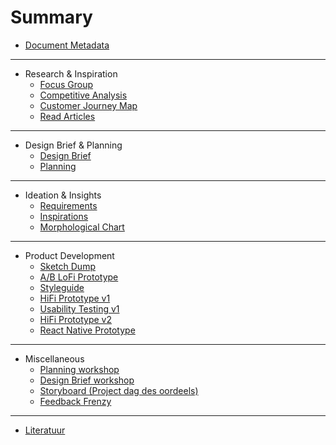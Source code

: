 # Summary

* [Document Metadata](README.md)

---

* Research & Inspiration
  * [Focus Group](research-and-inspiration/focus-group-research.md)
  * [Competitive Analysis](research-and-inspiration/competitive-analysis.md)
  * [Customer Journey Map](research-and-inspiration/customer-journey.md)
  * [Read Articles]()

---

* Design Brief & Planning
  * [Design Brief](designbrief-and-planning/design-brief.md)
  * [Planning](designbrief-and-planning/planning.md)

---

* Ideation & Insights
  * [Requirements](ideation-and-insights/requirements.md)
  * [Inspirations](ideation-and-insights/inspiration.md)
  * [Morphological Chart](ideation-and-insights/morphological-chart.md)

---

* Product Development
  * [Sketch Dump](product-development/sketch-dump.md)
  * [A/B LoFi Prototype]()
  * [Styleguide]()
  * [HiFi Prototype v1]()
  * [Usability Testing v1]()
  * [HiFi Prototype v2]()
  * [React Native Prototype]()

---

* Miscellaneous
  * [Planning workshop](misc/planning-workshop.md)
  * [Design Brief workshop](misc/designbrief-workshop.md)
  * [Storyboard (Project dag des oordeels)](misc/storyboard.md)
  * [Feedback Frenzy](misc/feedback-frenzy.md)

---

* [Literatuur](misc/literature.md)
